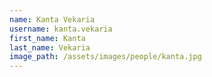 ```yaml
---
name: Kanta Vekaria
username: kanta.vekaria
first_name: Kanta
last_name: Vekaria
image_path: /assets/images/people/kanta.jpg
---
```

